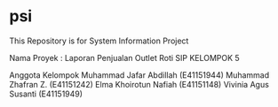 # psi
This Repository is for System Information Project

Nama Proyek : Laporan Penjualan Outlet Roti SIP
KELOMPOK 5

Anggota Kelompok
Muhammad Jafar Abdillah		(E41151944)
Muhammad Zhafran Z.		(E41151242)
Elma Khoirotun Nafiah		(E41151148)
Vivinia Agus Susanti			(E41151949)


